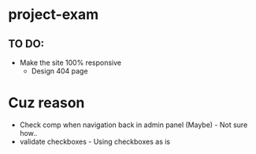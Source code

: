 # project-exam

## TO DO:

- Make the site 100% responsive
  - Design 404 page

# Cuz reason

- Check comp when navigation back in admin panel (Maybe) - Not sure how..
- validate checkboxes - Using checkboxes as is
